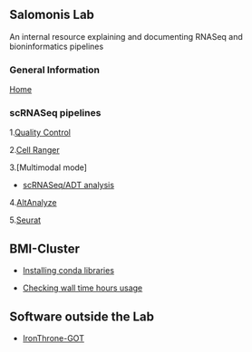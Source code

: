 ## Salomonis Lab

An internal resource explaining and documenting RNASeq and bioninformatics pipelines

### General Information
[Home](README.md)

### scRNASeq pipelines

1.[Quality Control](master/scRNASeq/qualityControl.md)

2.[Cell Ranger](master/scRNASeq/cellRanger.md)

3.[Multimodal mode]     
  - [scRNASeq/ADT analysis](master/Multimodal/multiPipeline.md)

4.[AltAnalyze](master/scRNASeq/tableOfContents.md)

5.[Seurat](master/scRNASeq/seurat.md)


## BMI-Cluster

- [Installing conda libraries](master/BMI-cluster/installingLibraries.md)

- [Checking wall time hours usage](master/BMI-cluster/wallTime.md)

## Software outside the Lab

- [IronThrone-GOT](master/RunningOutsideLabSoftware/ironThroneGOT.md)
